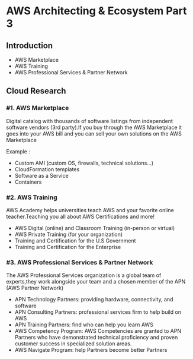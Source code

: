 # AWS Architecting & Ecosystem Part 3


## Introduction


- AWS Marketplace
- AWS Training
- AWS Professional Services & Partner Network


## Cloud Research


### #1. AWS Marketplace


Digital catalog with thousands of software listings from independent software vendors (3rd party).If you buy through the AWS Marketplace it goes into your AWS bill and you can sell your own solutions on the AWS Marketplace

Example :

- Custom AMI (custom OS, firewalls, technical solutions…)
- CloudFormation templates
- Software as a Service
- Containers


### #2. AWS Training


AWS Academy helps universities teach AWS and your favorite online teacher.Teaching you all about AWS Certifications and more!

- AWS Digital (online) and Classroom Training (in-person or virtual)
- AWS Private Training (for your organization)
- Training and Certification for the U.S Government
- Training and Certification for the Enterprise


### #3. AWS Professional Services & Partner Network


The AWS Professional Services organization is a global team of experts,they work alongside your team and a chosen member of the APN (AWS Partner Network)

- APN Technology Partners: providing hardware, connectivity, and software
- APN Consulting Partners: professional services firm to help build on AWS
- APN Training Partners: find who can help you learn AWS
- AWS Competency Program: AWS Competencies are granted to APN Partners who have demonstrated technical proficiency and proven customer success in specialized solution areas.
- AWS Navigate Program: help Partners become better Partners

